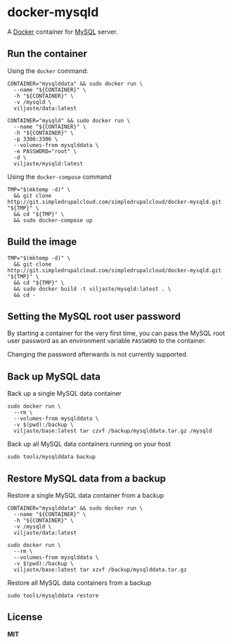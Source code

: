 # docker-mysqld

A [Docker](https://docker.com/) container for [MySQL](http://www.mysql.com/) server.

## Run the container

Using the `docker` command:

    CONTAINER="mysqlddata" && sudo docker run \
      --name "${CONTAINER}" \
      -h "${CONTAINER}" \
      -v /mysqld \
      viljaste/data:latest

    CONTAINER="mysqld" && sudo docker run \
      --name "${CONTAINER}" \
      -h "${CONTAINER}" \
      -p 3306:3306 \
      --volumes-from mysqlddata \
      -e PASSWORD="root" \
      -d \
      viljaste/mysqld:latest

Using the `docker-compose` command

    TMP="$(mktemp -d)" \
      && git clone http://git.simpledrupalcloud.com/simpledrupalcloud/docker-mysqld.git "${TMP}" \
      && cd "${TMP}" \
      && sudo docker-compose up

## Build the image

    TMP="$(mktemp -d)" \
      && git clone http://git.simpledrupalcloud.com/simpledrupalcloud/docker-mysqld.git "${TMP}" \
      && cd "${TMP}" \
      && sudo docker build -t viljaste/mysqld:latest . \
      && cd -

## Setting the MySQL root user password

By starting a container for the very first time, you can pass the MySQL root user password as an environment variable `PASSWORD` to the container.

Changing the password afterwards is not currently supported.

## Back up MySQL data

Back up a single MySQL data container

    sudo docker run \
      --rm \
      --volumes-from mysqlddata \
      -v $(pwd):/backup \
      viljaste/base:latest tar czvf /backup/mysqlddata.tar.gz /mysqld

Back up all MySQL data containers running on your host

    sudo tools/mysqlddata backup

## Restore MySQL data from a backup

Restore a single MySQL data container from a backup

    CONTAINER="mysqlddata" && sudo docker run \
      --name "${CONTAINER}" \
      -h "${CONTAINER}" \
      -v /mysqld \
      viljaste/data:latest

    sudo docker run \
      --rm \
      --volumes-from mysqlddata \
      -v $(pwd):/backup \
      viljaste/base:latest tar xzvf /backup/mysqlddata.tar.gz

Restore all MySQL data containers from a backup

    sudo tools/mysqlddata restore

## License

**MIT**
